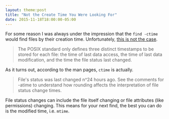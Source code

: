 ```yaml
---
layout: theme:post
title: "Not the Create Time You Were Looking For"
date: 2015-11-18T18:00:00-05:00
---
```


For some reason I was always under the impression that the `find -ctime` would
find files by their creation time. Unfortunately, [this is not the case].

> The POSIX standard only defines three distinct timestamps to be stored for
> each file: the time of last data access, the time of last data modification,
> and the time the file status last changed.

As it turns out, according to the man pages, `ctime` is actually.

> File's status was last changed n^24 hours ago. See the comments for -atime to
> understand how rounding affects the interpretation of file status change
> times.

File status changes can include the file itself changing or file attributes
(like permissions) changing. This means for your next find, the best you can do
is the modified time, i.e. `mtime`.

[this is not the case]:http://unix.stackexchange.com/a/91200/77793
